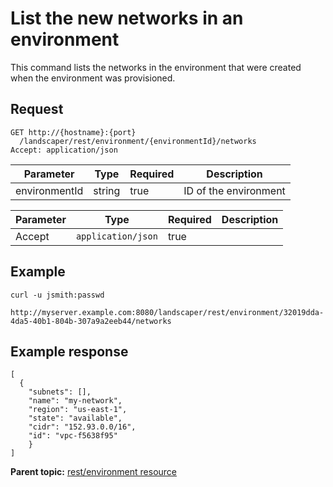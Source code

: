 # List the new networks in an environment

This command lists the networks in the environment that were created when the environment was provisioned.

## Request

```
GET http://{hostname}:{port}
  /landscaper/rest/environment/{environmentId}/networks
Accept: application/json

```

|Parameter|Type|Required|Description|
|---------|----|--------|-----------|
|environmentId|string|true|ID of the environment|

|Parameter|Type|Required|Description|
|---------|----|--------|-----------|
|Accept|`application/json`|true| |

## Example

```
curl -u jsmith:passwd 
  http://myserver.example.com:8080/landscaper/rest/environment/32019dda-4da5-40b1-804b-307a9a2eeb44/networks
```

## Example response

```
[
  {
    "subnets": [],
    "name": "my-network",
    "region": "us-east-1",
    "state": "available",
    "cidr": "152.93.0.0/16",
    "id": "vpc-f5638f95"
    }
]
```

**Parent topic:** [rest/environment resource](../../com.ibm.edt.api.doc/topics/rest_environment_.md)

